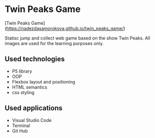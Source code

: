 # Twin Peaks Game

[Twin Peaks Game] (https://nadezdasamorokova.github.io/twin_peaks_game/)

Statisc jump and collect web game based on the show Twin Peaks. All images are used for the learning purposes only.

## Used technologies

* P5 library
* OOP
* Flexbox layout and positioning
* HTML semantics
* css styling

## Used applications

* Visual Studio Code
* Terminal
* Git Hub
